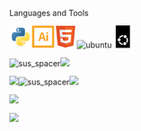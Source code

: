 Languages and Tools <p><img src="https://raw.githubusercontent.com/devicons/devicon/1119b9f84c0290e0f0b38982099a2bd027a48bf1/icons/python/python-original.svg" alt="python" width="40" height="40"/><img src="https://raw.githubusercontent.com/devicons/devicon/1119b9f84c0290e0f0b38982099a2bd027a48bf1/icons/illustrator/illustrator-line.svg" alt="illustrator" width="40" height="40"/><img src="https://raw.githubusercontent.com/devicons/devicon/1119b9f84c0290e0f0b38982099a2bd027a48bf1/icons/html5/html5-original.svg" alt="html5" width="40" height="40"/><img src="https://upload.wikimedia.org/wikipedia/commons/3/35/Tux.svg" alt="ubuntu" width="40" height="40"/><img src="https://raw.githubusercontent.com/devicons/devicon/1119b9f84c0290e0f0b38982099a2bd027a48bf1/icons/ubuntu/ubuntu-plain.svg" alt="ub" width="40" height="40"/></p>


  <img src="https://raw.githubusercontent.com/dharmeshabhinav/assets/main/No_image.svg.png" alt="sus_spacer" width="170" height="40"/><img src="https://github-readme-stats.vercel.app/api?username=abhinavdharmesh&show_icons=true&theme=react" >


<p><img src ="https://streak-stats.demolab.com/?user=abhinavdharmesh&theme=dark" height="225px"/><img src="https://raw.githubusercontent.com/dharmeshabhinav/assets/main/No_image.svg.png" alt="sus_spacer" width="20" height="40"/><img src="https://github-readme-stats-sigma-five.vercel.app/api/top-langs/?username=abhinavdharmesh&theme=dark"/></p>

<img src="https://github-readme-activity-graph.vercel.app/graph?username=abhinavdharmesh&hide_border=true&theme=react&dark"/>



![](https://komarev.com/ghpvc/?username=abhinavdharmesh)

